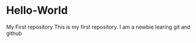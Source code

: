 # Hello-World
My First  repository
This is my first repository.
I am a newbie learing git and github
